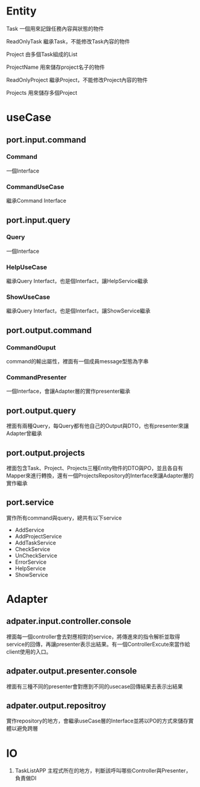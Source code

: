 # Entity
Task
一個用來記錄任務內容與狀態的物件

ReadOnlyTask
繼承Task，不能修改Task內容的物件

Project
由多個Task組成的List

ProjectName
用來儲存project名子的物件

ReadOnlyProject
繼承Project，不能修改Project內容的物件

Projects
用來儲存多個Project

# useCase

## port.input.command
### Command
一個Interface
### CommandUseCase
繼承Command Interface

## port.input.query
### Query
一個Interface
### HelpUseCase
繼承Query Interfact，也是個Interfact，讓HelpService繼承
### ShowUseCase
繼承Query Interfact，也是個Interfact，讓ShowService繼承

## port.output.command
### CommandOuput
command的輸出屬性，裡面有一個成員message型態為字串
### CommandPresenter
一個Interface，會讓Adapter層的實作presenter繼承

## port.output.query
裡面有兩種Query，每Query都有他自己的Output與DTO，也有presenter來讓Adapter曾繼承

## port.output.projects
裡面包含Task、Project、Projects三種Entity物件的DTO與PO，並且各自有Mapper來進行轉換，還有一個ProjectsRepository的Interface來讓Adapter層的實作繼承

## port.service
實作所有command與query，總共有以下service
* AddService
* AddProjectService
* AddTaskService
* CheckService
* UnCheckService
* ErrorService
* HelpService
* ShowService

# Adapter
## adpater.input.controller.console
裡面每一個controller會去對應相對的service，將傳進來的指令解析並取得service的回傳，再讓presenter表示出結果。有一個ControllerExcute來當作給client使用的入口。

## adpater.output.presenter.console
裡面有三種不同的presenter會對應到不同的usecase回傳結果去表示出結果

## adpater.output.repositroy
實作repository的地方，會繼承useCase層的Interface並將以PO的方式來儲存實體以避免跨層

# IO
1. TaskListAPP
   主程式所在的地方，判斷該呼叫哪些Controller與Presenter，負責做DI